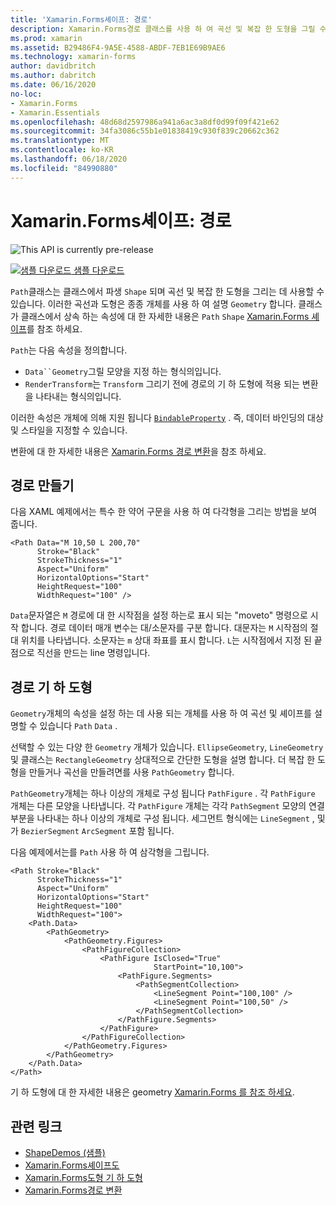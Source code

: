 ```yaml
---
title: 'Xamarin.Forms셰이프: 경로'
description: Xamarin.Forms경로 클래스를 사용 하 여 곡선 및 복잡 한 도형을 그릴 수 있습니다.
ms.prod: xamarin
ms.assetid: B29486F4-9A5E-4588-ABDF-7EB1E69B9AE6
ms.technology: xamarin-forms
author: davidbritch
ms.author: dabritch
ms.date: 06/16/2020
no-loc:
- Xamarin.Forms
- Xamarin.Essentials
ms.openlocfilehash: 48d68d2597986a941a6ac3a8df0d99f09f421e62
ms.sourcegitcommit: 34fa3086c55b1e01838419c930f839c20662c362
ms.translationtype: MT
ms.contentlocale: ko-KR
ms.lasthandoff: 06/18/2020
ms.locfileid: "84990880"
---
```

# <a name="xamarinforms-shapes-path"></a>Xamarin.Forms셰이프: 경로

![](~/media/shared/preview.png "This API is currently pre-release")

[![샘플 다운로드](~/media/shared/download.png) 샘플 다운로드](https://docs.microsoft.com/samples/xamarin/xamarin-forms-samples/userinterface-shapesdemos/)

`Path`클래스는 클래스에서 파생 `Shape` 되며 곡선 및 복잡 한 도형을 그리는 데 사용할 수 있습니다. 이러한 곡선과 도형은 종종 개체를 사용 하 여 설명 `Geometry` 합니다. 클래스가 클래스에서 상속 하는 속성에 대 한 자세한 내용은 `Path` `Shape` [ Xamarin.Forms 셰이프](index.md)를 참조 하세요.

`Path`는 다음 속성을 정의합니다.

- `Data``Geometry`그릴 모양을 지정 하는 형식의입니다.
- `RenderTransform`는 `Transform` 그리기 전에 경로의 기 하 도형에 적용 되는 변환을 나타내는 형식의입니다.

이러한 속성은 개체에 의해 지원 됩니다 [`BindableProperty`](xref:Xamarin.Forms.BindableProperty) . 즉, 데이터 바인딩의 대상 및 스타일을 지정할 수 있습니다.

변환에 대 한 자세한 내용은 [ Xamarin.Forms 경로 변환](path-transforms.md)을 참조 하세요.

## <a name="create-a-path"></a>경로 만들기

다음 XAML 예제에서는 특수 한 약어 구문을 사용 하 여 다각형을 그리는 방법을 보여 줍니다.

```xaml
<Path Data="M 10,50 L 200,70"
      Stroke="Black"
      StrokeThickness="1"
      Aspect="Uniform"
      HorizontalOptions="Start"
      HeightRequest="100"
      WidthRequest="100" />
```

`Data`문자열은 `M` 경로에 대 한 시작점을 설정 하는로 표시 되는 "moveto" 명령으로 시작 합니다. 경로 데이터 매개 변수는 대/소문자를 구분 합니다. 대문자는 `M` 시작점의 절대 위치를 나타냅니다. 소문자는 `m` 상대 좌표를 표시 합니다. `L`는 시작점에서 지정 된 끝점으로 직선을 만드는 line 명령입니다.

## <a name="path-geometry"></a>경로 기 하 도형

`Geometry`개체의 속성을 설정 하는 데 사용 되는 개체를 사용 하 여 곡선 및 셰이프를 설명할 수 있습니다 `Path` `Data` .

선택할 수 있는 다양 한 `Geometry` 개체가 있습니다. `EllipseGeometry`, `LineGeometry` 및 클래스는 `RectangleGeometry` 상대적으로 간단한 도형을 설명 합니다. 더 복잡 한 도형을 만들거나 곡선을 만들려면를 사용 `PathGeometry` 합니다.

`PathGeometry`개체는 하나 이상의 개체로 구성 됩니다 `PathFigure` . 각 `PathFigure` 개체는 다른 모양을 나타냅니다. 각 `PathFigure` 개체는 각각 `PathSegment` 모양의 연결 부분을 나타내는 하나 이상의 개체로 구성 됩니다. 세그먼트 형식에는 `LineSegment` , 및가 `BezierSegment` `ArcSegment` 포함 됩니다.

다음 예제에서는를 `Path` 사용 하 여 삼각형을 그립니다.

```xaml
<Path Stroke="Black"
      StrokeThickness="1"
      Aspect="Uniform"
      HorizontalOptions="Start"
      HeightRequest="100"
      WidthRequest="100">
    <Path.Data>
        <PathGeometry>
            <PathGeometry.Figures>
                <PathFigureCollection>
                    <PathFigure IsClosed="True"
                                StartPoint="10,100">
                        <PathFigure.Segments>
                            <PathSegmentCollection>
                                <LineSegment Point="100,100" />
                                <LineSegment Point="100,50" />
                            </PathSegmentCollection>
                        </PathFigure.Segments>
                    </PathFigure>
                </PathFigureCollection>
            </PathGeometry.Figures>
        </PathGeometry>
    </Path.Data>
</Path>
```

기 하 도형에 대 한 자세한 내용은 geometry [ Xamarin.Forms 를 참조 하세요](geometries.md).

## <a name="related-links"></a>관련 링크

- [ShapeDemos (샘플)](https://docs.microsoft.com/samples/xamarin/xamarin-forms-samples/userinterface-shapesdemos/)
- [Xamarin.Forms셰이프도](index.md)
- [Xamarin.Forms도형 기 하 도형](geometries.md)
- [Xamarin.Forms경로 변환](path-transforms.md)
